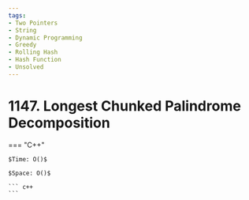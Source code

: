 ```yaml
---
tags:
- Two Pointers
- String
- Dynamic Programming
- Greedy
- Rolling Hash
- Hash Function
- Unsolved
---
```



# 1147. Longest Chunked Palindrome Decomposition

=== "C++"

    $Time: O()$

    $Space: O()$

    ``` c++
    ```